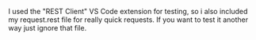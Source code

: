 I used the "REST Client" VS Code extension for testing, so i also included my request.rest file for really quick requests.
If you want to test it another way just ignore that file.
